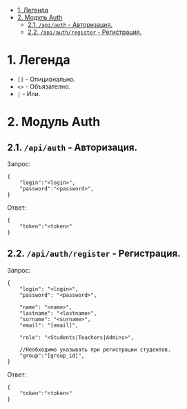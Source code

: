 - [1. Легенда](#1-легенда)
- [2. Модуль Auth](#2-модуль-auth)
  - [2.1. `/api/auth` - Авторизация.](#21-apiauth---авторизация)
  - [2.2. `/api/auth/register` - Регистрация.](#22-apiauthregister---регистрация)



# 1. Легенда
* `[]`  - Опиционально.
* `<>`  - Объязателно.
* `|`   - Или.

# 2. Модуль Auth
## 2.1. `/api/auth` - Авторизация.
Запрос:
```jsonc
{
    "login":"<login>",
    "password":"<password>",
}
```
Ответ:
```jsonc
{
    "token":"<token>"
}
```

## 2.2. `/api/auth/register` - Регистрация.
Запрос:
```jsonc
{
    "login": "<login>",
    "password": "<password>",

    "name": "<name>",
    "lastname": "<lastname>",
    "surname": "<surname>",
    "email": "[email]",

    "role": "<Students|Teachers|Admins>",

    //Необходимо указывать при регистрации студентов.
    "group":"[group_id]",
}
```
Ответ:
```jsonc
{
    "token":"<token>"
}
```